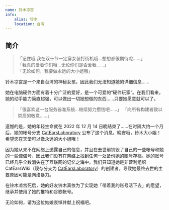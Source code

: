 ```yaml
---
name: 铃木凉宫
info:
    alias: 铃木
    location: 台湾
---
```


## 简介

> 「记住哦,我在双十节一定穿女装打街机哦…想想都很期待呢……」  
> 「我真的爱着你们哦…无论你们是否爱我……」  
> 「无论如何，我要做永远的大小姐哦」

铃木凉宫是一个来自台湾的神秘女孩，因此我们无法知道她的详细信息……

她在电脑硬件方面有着十分广泛的爱好，是一个可爱的“硬件玩家”。在我们看来，她的动手能力简直超强，可以做出一切她想做的东西……只要她愿意就可以了。

> 「很喜欢这一台服务器准系统…继续努力攒钱吧……」
> 「向所有构建者致以崇高的敬意……」

遗憾的是，她的年轻生命就在 2022 年 12 月 14 日晚结束了……在时隔大约一个月后，她的帐号分支 [CatEarsLaboratory](https://twitter.com/CatEars2333/status/1609856988443443201) 公布了这个消息。晚安哦，铃木大小姐！希望您在天堂可以做永远的大小姐哦！

因为她从来不在网络上透露自己的信息，并且在去世前销毁了自己的一些帐号和她的一些傀儡号，因此我们没有在网络上找到任何一处备份她的账号存档。她的账号已经几乎全数消失在了互联网的记忆之海中。我们只知道她是非营利组织 CatEarsWiki（现存分支为 [CatEarsLaboratory](https://twitter.com/CatEars2333)）的创建者，导致她最终去世的主要原因可能是网络暴力。

在铃木凉宫死后，她的好友铃木真依为了实现她「带着我的账号活下去」的愿望，继承并使用了她的推特和谷歌帐号。

无论如何，请为这位姑娘哀悼并献上祝福吧。

